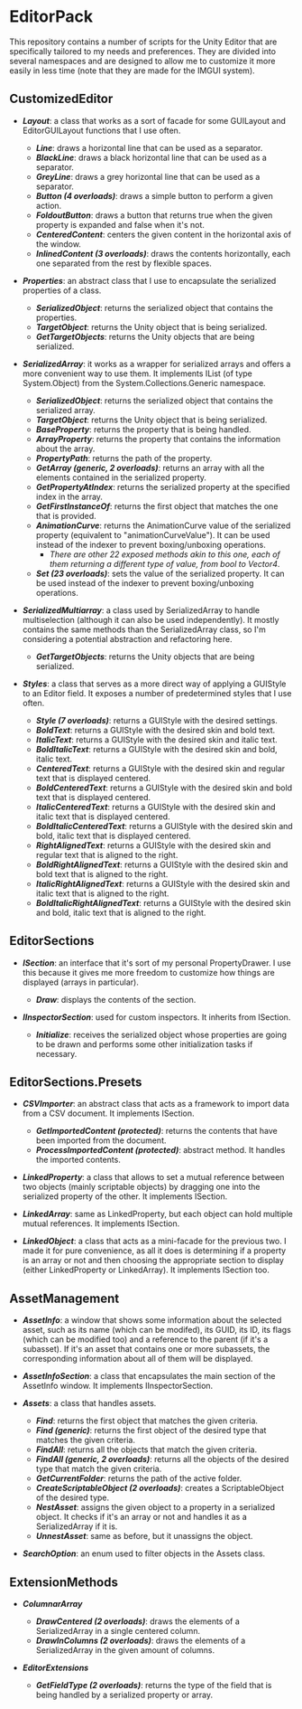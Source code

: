 # EditorPack

This repository contains a number of scripts for the Unity Editor that are specifically tailored to my needs and preferences. They are divided into several namespaces and are designed to allow me to customize it more easily in less time (note that they are made for the IMGUI system).

## CustomizedEditor

- ***Layout***: a class that works as a sort of facade for some GUILayout and EditorGUILayout functions that I use often.

   - ***Line***: draws a horizontal line that can be used as a separator.
   - ***BlackLine***: draws a black horizontal line that can be used as a separator.
   - ***GreyLine***: draws a grey horizontal line that can be used as a separator.
   - ***Button (4 overloads)***: draws a simple button to perform a given action.
   - ***FoldoutButton***: draws a button that returns true when the given property is expanded and false when it's not.
   - ***CenteredContent***: centers the given content in the horizontal axis of the window.
   - ***InlinedContent (3 overloads)***: draws the contents horizontally, each one separated from the rest by flexible spaces.

- ***Properties***: an abstract class that I use to encapsulate the serialized properties of a class.

   - ***SerializedObject***: returns the serialized object that contains the properties.
   - ***TargetObject***: returns the Unity object that is being serialized.
   - ***GetTargetObjects***: returns the Unity objects that are being serialized.

- ***SerializedArray***: it works as a wrapper for serialized arrays and offers a more convenient way to use them. It implements IList (of type System.Object) from the System.Collections.Generic namespace.

  - ***SerializedObject***: returns the serialized object that contains the serialized array.
  - ***TargetObject***: returns the Unity object that is being serialized.
  - ***BaseProperty***: returns the property that is being handled.
  - ***ArrayProperty***: returns the property that contains the information about the array.
  - ***PropertyPath***: returns the path of the property.
  - ***GetArray (generic, 2 overloads)***: returns an array with all the elements contained in the serialized property.
  - ***GetPropertyAtIndex***: returns the serialized property at the specified index in the array.
  - ***GetFirstInstanceOf***: returns the first object that matches the one that is provided.
  - ***AnimationCurve***: returns the AnimationCurve value of the serialized property (equivalent to "animationCurveValue"). It can be used instead of the indexer to prevent boxing/unboxing operations.
    - *There are other 22 exposed methods akin to this one, each of them returning a different type of value, from bool to Vector4*.
  - ***Set (23 overloads)***: sets the value of the serialized property. It can be used instead of the indexer to prevent boxing/unboxing operations.

- ***SerializedMultiarray***: a class used by SerializedArray to handle multiselection (although it can also be used independently). It mostly contains the same methods than the SerializedArray class, so I'm considering a potential abstraction and refactoring here.

  - ***GetTargetObjects***: returns the Unity objects that are being serialized.

- ***Styles***: a class that serves as a more direct way of applying a GUIStyle to an Editor field. It exposes a number of predetermined styles that I use often.

  - ***Style (7 overloads)***: returns a GUIStyle with the desired settings.
  - ***BoldText***: returns a GUIStyle with the desired skin and bold text.
  - ***ItalicText***: returns a GUIStyle with the desired skin and italic text.
  - ***BoldItalicText***: returns a GUIStyle with the desired skin and bold, italic text.
  - ***CenteredText***: returns a GUIStyle with the desired skin and regular text that is displayed centered.
  - ***BoldCenteredText***: returns a GUIStyle with the desired skin and bold text that is displayed centered.
  - ***ItalicCenteredText***: returns a GUIStyle with the desired skin and italic text that is displayed centered.
  - ***BoldItalicCenteredText***: returns a GUIStyle with the desired skin and bold, italic text that is displayed centered.
  - ***RightAlignedText***: returns a GUIStyle with the desired skin and regular text that is aligned to the right.
  - ***BoldRightAlignedText***: returns a GUIStyle with the desired skin and bold text that is aligned to the right.
  - ***ItalicRightAlignedText***: returns a GUIStyle with the desired skin and italic text that is aligned to the right.
  - ***BoldItalicRightAlignedText***: returns a GUIStyle with the desired skin and bold, italic text that is aligned to the right.

## EditorSections

- ***ISection***: an interface that it's sort of my personal PropertyDrawer. I use this because it gives me more freedom to customize how things are displayed (arrays in particular).

  - ***Draw***: displays the contents of the section.

- ***IInspectorSection***: used for custom inspectors. It inherits from ISection.

  - ***Initialize***: receives the serialized object whose properties are going to be drawn and performs some other initialization tasks if necessary.

## EditorSections.Presets

- ***CSVImporter***: an abstract class that acts as a framework to import data from a CSV document. It implements ISection.

  - ***GetImportedContent (protected)***: returns the contents that have been imported from the document.
  - ***ProcessImportedContent (protected)***: abstract method. It handles the imported contents.

- ***LinkedProperty***: a class that allows to set a mutual reference between two objects (mainly scriptable objects) by dragging one into the serialized property of the other. It implements ISection.

- ***LinkedArray***: same as LinkedProperty, but each object can hold multiple mutual references. It implements ISection.

- ***LinkedObject***: a class that acts as a mini-facade for the previous two. I made it for pure convenience, as all it does is determining if a property is an array or not and then choosing the appropriate section to display (either LinkedProperty or LinkedArray). It implements ISection too.

## AssetManagement

- ***AssetInfo***: a window that shows some information about the selected asset, such as its name (which can be modifed), its GUID, its ID, its flags (which can be modified too) and a reference to the parent (if it's a subasset). If it's an asset that contains one or more subassets, the corresponding information about all of them will be displayed.

- ***AssetInfoSection***: a class that encapsulates the main section of the AssetInfo window. It implements IInspectorSection.

- ***Assets***: a class that handles assets.

  - ***Find***: returns the first object that matches the given criteria.
  - ***Find (generic)***: returns the first object of the desired type that matches the given criteria.
  - ***FindAll***: returns all the objects that match the given criteria.
  - ***FindAll (generic, 2 overloads)***: returns all the objects of the desired type that match the given criteria.
  - ***GetCurrentFolder***: returns the path of the active folder.
  - ***CreateScriptableObject (2 overloads)***: creates a ScriptableObject of the desired type.
  - ***NestAsset***: assigns the given object to a property in a serialized object. It checks if it's an array or not and handles it as a SerializedArray if it is.
  - ***UnnestAsset***: same as before, but it unassigns the object.

- ***SearchOption***: an enum used to filter objects in the Assets class.

## ExtensionMethods

- ***ColumnarArray***

  - ***DrawCentered (2 overloads)***: draws the elements of a SerializedArray in a single centered column.
  - ***DrawInColumns (2 overloads)***: draws the elements of a SerializedArray in the given amount of columns.

- ***EditorExtensions***

  - ***GetFieldType (2 overloads)***: returns the type of the field that is being handled by a serialized property or array.
